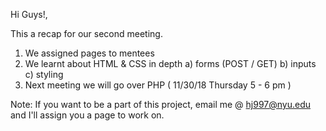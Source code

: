 Hi Guys!,

This a recap for our second meeting.
1) We assigned pages to mentees 
2) We learnt about HTML & CSS in depth
    a) forms (POST / GET)
    b) inputs
    c) styling
3) Next meeting we will go over PHP ( 11/30/18 Thursday 5 - 6 pm )

Note:
If you want to be a part of this project, email me @ hj997@nyu.edu and I'll assign you a page to work on.
